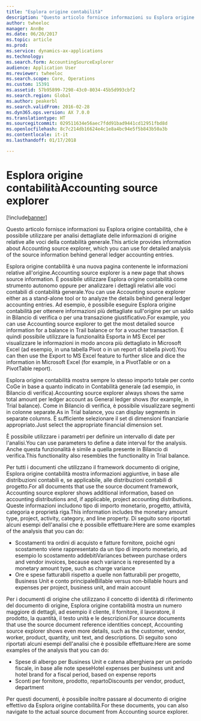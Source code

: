 ```yaml
---
title: "Esplora origine contabilità"
description: "Questo articolo fornisce informazioni su Esplora origine contabilità, che è possibile utilizzare per analisi dettagliate delle informazioni di origine relative alle voci della contabilità generale."
author: twheeloc
manager: AnnBe
ms.date: 06/20/2017
ms.topic: article
ms.prod: 
ms.service: dynamics-ax-applications
ms.technology: 
ms.search.form: AccountingSourceExplorer
audience: Application User
ms.reviewer: twheeloc
ms.search.scope: Core, Operations
ms.custom: 15391
ms.assetid: 57b95899-7298-43c0-8034-45b5d993cbf2
ms.search.region: Global
ms.author: peakerbl
ms.search.validFrom: 2016-02-28
ms.dyn365.ops.version: AX 7.0.0
ms.translationtype: HT
ms.sourcegitcommit: 029511634e56aec7fdd91bad9441cd12951fbd8d
ms.openlocfilehash: 8c7c214db16624e4c1e8a4bc94e5f5b843b50a3b
ms.contentlocale: it-it
ms.lasthandoff: 01/17/2018

---
```


# <a name="accounting-source-explorer"></a><span data-ttu-id="e50d2-103">Esplora origine contabilità</span><span class="sxs-lookup"><span data-stu-id="e50d2-103">Accounting source explorer</span></span>

[!include[banner](../includes/banner.md)]


<span data-ttu-id="e50d2-104">Questo articolo fornisce informazioni su Esplora origine contabilità, che è possibile utilizzare per analisi dettagliate delle informazioni di origine relative alle voci della contabilità generale.</span><span class="sxs-lookup"><span data-stu-id="e50d2-104">This article provides information about Accounting source explorer, which you can use for detailed analysis of the source information behind general ledger accounting entries.</span></span>

<span data-ttu-id="e50d2-105">Esplora origine contabilità è una nuova pagina contenente le informazioni relative all'origine.</span><span class="sxs-lookup"><span data-stu-id="e50d2-105">Accounting source explorer is a new page that shows source information.</span></span> <span data-ttu-id="e50d2-106">È possibile utilizzare Esplora origine contabilità come strumento autonomo oppure per analizzare i dettagli relativi alle voci contabili di contabilità generale.</span><span class="sxs-lookup"><span data-stu-id="e50d2-106">You can use Accounting source explorer either as a stand-alone tool or to analyze the details behind general ledger accounting entries.</span></span> <span data-ttu-id="e50d2-107">Ad esempio, è possibile eseguire Esplora  origine contabilità per ottenere informazioni più dettagliate sull'origine per un saldo in Bilancio di verifica o per una transazione giustificativo.</span><span class="sxs-lookup"><span data-stu-id="e50d2-107">For example, you can use Accounting source explorer to get the most detailed source information for a balance in Trail balance or for a voucher transaction.</span></span> <span data-ttu-id="e50d2-108">È quindi possibile utilizzare la funzionalità Esporta in MS Excel per visualizzare le informazioni in modo ancora più dettagliato in Microsoft Excel (ad esempio, in una tabella Pivot o in un report di tabella pivot).</span><span class="sxs-lookup"><span data-stu-id="e50d2-108">You can then use the Export to MS Excel feature to further slice and dice the information in Microsoft Excel (for example, in a PivotTable or on a PivotTable report).</span></span>

<span data-ttu-id="e50d2-109">Esplora origine contabilità mostra sempre lo stesso importo totale per conto CoGe in base a quanto indicato in Contabilità generale (ad esempio, in Bilancio di verifica).</span><span class="sxs-lookup"><span data-stu-id="e50d2-109">Accounting source explorer always shows the same total amount per ledger account as General ledger shows (for example, in Trial balance).</span></span> <span data-ttu-id="e50d2-110">Come in Bilancio di verifica, è possibile visualizzare segmenti in colonne separate.</span><span class="sxs-lookup"><span data-stu-id="e50d2-110">As in Trial balance, you can display segments in separate columns.</span></span> <span data-ttu-id="e50d2-111">È sufficiente selezionare il set di dimensioni finanziarie appropriato.</span><span class="sxs-lookup"><span data-stu-id="e50d2-111">Just select the appropriate financial dimension set.</span></span> 

<span data-ttu-id="e50d2-112">È possibile utilizzare i parametri per definire un intervallo di date per l'analisi.</span><span class="sxs-lookup"><span data-stu-id="e50d2-112">You can use parameters to define a date interval for the analysis.</span></span> <span data-ttu-id="e50d2-113">Anche questa funzionalità è simile a quella presente in Bilancio di verifica.</span><span class="sxs-lookup"><span data-stu-id="e50d2-113">This functionality also resembles the functionality in Trial balance.</span></span>

<span data-ttu-id="e50d2-114">Per tutti i documenti che utilizzano il framework documento di origine, Esplora origine contabilità mostra informazioni aggiuntive, in base alle distribuzioni contabili e, se applicabile, alle distribuzioni contabili di progetto.</span><span class="sxs-lookup"><span data-stu-id="e50d2-114">For all documents that use the source document framework, Accounting source explorer shows additional information, based on accounting distributions and, if applicable, project accounting distributions.</span></span> <span data-ttu-id="e50d2-115">Queste informazioni includono tipo di importo monetario, progetto, attività, categoria e proprietà riga.</span><span class="sxs-lookup"><span data-stu-id="e50d2-115">This information includes the monetary amount type, project, activity, category, and line property.</span></span> <span data-ttu-id="e50d2-116">Di seguito sono riportati alcuni esempi dell'analisi che è possibile effettuare:</span><span class="sxs-lookup"><span data-stu-id="e50d2-116">Here are some examples of the analysis that you can do:</span></span>

-   <span data-ttu-id="e50d2-117">Scostamenti tra ordini di acquisto e fatture fornitore, poiché ogni scostamento viene rappresentato da un tipo di importo monetario, ad esempio lo scostamento addebiti</span><span class="sxs-lookup"><span data-stu-id="e50d2-117">Variances between purchase orders and vendor invoices, because each variance is represented by a monetary amount type, such as charge variance</span></span>
-   <span data-ttu-id="e50d2-118">Ore e spese fatturabili rispetto a quelle non fatturabili per progetto, Business Unit e conto principale</span><span class="sxs-lookup"><span data-stu-id="e50d2-118">Billable versus non-billable hours and expenses per project, business unit, and main account</span></span>

<span data-ttu-id="e50d2-119">Per i documenti di origine che utilizzano il concetto di identità di riferimento del documento di origine, Esplora origine contabilità mostra un numero maggiore di dettagli, ad esempio il cliente, il fornitore, il lavoratore, il prodotto, la quantità, il testo unità e le descrizioni.</span><span class="sxs-lookup"><span data-stu-id="e50d2-119">For source documents that use the source document reference identities concept, Accounting source explorer shows even more details, such as the customer, vendor, worker, product, quantity, unit text, and descriptions.</span></span> <span data-ttu-id="e50d2-120">Di seguito sono riportati alcuni esempi dell'analisi che è possibile effettuare:</span><span class="sxs-lookup"><span data-stu-id="e50d2-120">Here are some examples of the analysis that you can do:</span></span>

-   <span data-ttu-id="e50d2-121">Spese di albergo per Business Unit e catena alberghiera per un periodo fiscale, in base alle note spese</span><span class="sxs-lookup"><span data-stu-id="e50d2-121">Hotel expenses per business unit and hotel brand for a fiscal period, based on expense reports</span></span>
-   <span data-ttu-id="e50d2-122">Sconti per fornitore, prodotto, reparto</span><span class="sxs-lookup"><span data-stu-id="e50d2-122">Discounts per vendor, product, department</span></span>

<span data-ttu-id="e50d2-123">Per questi documenti, è possibile inoltre passare al documento di origine effettivo da Esplora origine contabilità.</span><span class="sxs-lookup"><span data-stu-id="e50d2-123">For these documents, you can also navigate to the actual source document from Accounting source explorer.</span></span>




